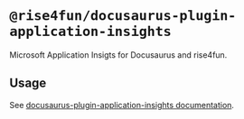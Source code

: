 # `@rise4fun/docusaurus-plugin-application-insights`

Microsoft Application Insigts for Docusaurus and rise4fun.

## Usage

See [docusaurus-plugin-application-insights documentation](https://microsoft.github.io/microsoft/docusaurus-plugins-rise4fun/docs/plugins/application-insights).
